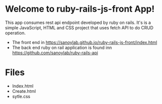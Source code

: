 # Welcome to ruby-rails-js-front App!

This app consumes rest api endpoint developed by ruby on rails. It's is a simple JavaScript, HTML and CSS project that uses fetch API to do CRUD operation.

- The front end in https://sanoylab.github.io/ruby-rails-js-front/index.html
- The back end ruby on rail application is found inn https://github.com/sanoylab/ruby-rails-api


# Files

- Index.html
- Create.html
- sytle.css


```
